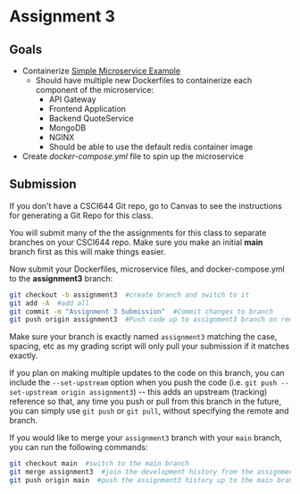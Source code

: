 # Assignment 3

## Goals

* Containerize [Simple Microservice Example](https://github.com/CSUChico-CSCI644/simple-microservice-example)
    * Should have multiple new Dockerfiles to containerize each component of the microservice:
        - API Gateway
        - Frontend Application
        - Backend QuoteService
        - MongoDB
        - NGINX
        - Should be able to use the default redis container image
* Create *docker-compose.yml* file to spin up the microservice

## Submission

If you don't have a CSCI644 Git repo, go to Canvas to see the instructions for generating a Git Repo for this class.

You will submit many of the the assignments for this class to separate branches on your CSCI644 repo. Make sure you make an initial **main** branch first as this will make things easier.

Now submit your Dockerfiles, microservice files, and docker-compose.yml to the **assignment3** branch:

```bash
git checkout -b assignment3  #create branch and switch to it
git add -A  #add all
git commit -m "Assignment 3 Submission"  #Commit changes to branch
git push origin assignment3  #Push code up to assignment3 branch on remote
```

Make sure your branch is exactly named `assignment3` matching the case, spacing, etc as my grading script will only pull your submission if it matches exactly.

If you plan on making multiple updates to the code on this branch, you can include the `--set-upstream` option when you push the code (i.e. `git push --set-upstream origin assignment3`) -- this adds an upstream (tracking) reference so that, any time you push or pull from this branch in the future, you can simply use `git push` or `git pull`, without specifying the remote and branch.

If you would like to merge your `assignment3` branch with your `main` branch, you can run the following commands:
```bash
git checkout main  #switch to the main branch
git merge assignment3  #join the development history from the assignment1 branch with the current (main) branch
git push origin main  #push the assignment3 history up to the main branch on the remote
```